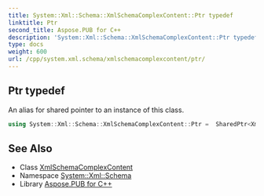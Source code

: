 ```yaml
---
title: System::Xml::Schema::XmlSchemaComplexContent::Ptr typedef
linktitle: Ptr
second_title: Aspose.PUB for C++
description: 'System::Xml::Schema::XmlSchemaComplexContent::Ptr typedef. An alias for shared pointer to an instance of this class in C++.'
type: docs
weight: 600
url: /cpp/system.xml.schema/xmlschemacomplexcontent/ptr/
---
```

## Ptr typedef


An alias for shared pointer to an instance of this class.

```cpp
using System::Xml::Schema::XmlSchemaComplexContent::Ptr =  SharedPtr<XmlSchemaComplexContent>
```

## See Also

* Class [XmlSchemaComplexContent](../)
* Namespace [System::Xml::Schema](../../)
* Library [Aspose.PUB for C++](../../../)
